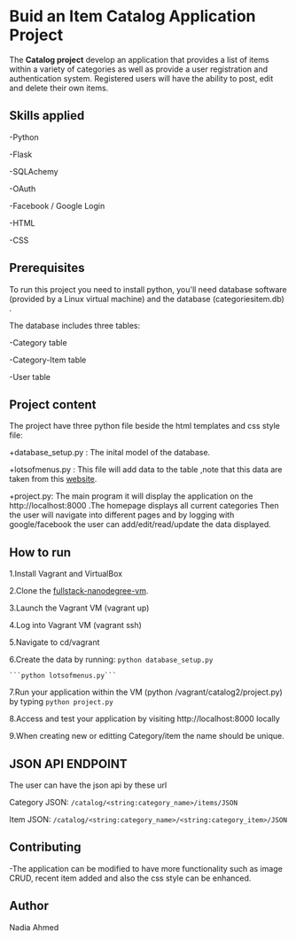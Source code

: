 # Buid an Item Catalog Application Project
The **Catalog project** develop an application that provides a list of items within a variety of categories as well as provide a user registration and authentication system. Registered users will have the ability to post, edit and delete their own items.

## Skills applied
 -Python

 -Flask

 -SQLAchemy

 -OAuth

 -Facebook / Google Login

 -HTML
 
 -CSS
 
 


## Prerequisites
To run this project you need to install python, you'll need database software (provided by a Linux virtual machine) and the database (categoriesitem.db) .

The database includes three tables:

-Category table

-Category-Item table

-User table

## Project content
The project have three python file beside the html templates and css style file:

+database_setup.py : The inital model of  the database.

+lotsofmenus.py : This file will add data to the table ,note that 
                  this data are taken from this
                   [website](https://bagatelleboutique.com/).

+project.py: The main program it will display the application
on the  http://localhost:8000 .The homepage displays all current categories Then the user will navigate into different pages and by logging with google/facebook the user can add/edit/read/update the data displayed.


## How to run

1.Install Vagrant and VirtualBox

2.Clone the [fullstack-nanodegree-vm](https://github.com/udacity/fullstack-nanodegree-vm).

3.Launch the Vagrant VM (vagrant up)

4.Log into Vagrant VM (vagrant ssh)

5.Navigate to cd/vagrant

6.Create the data by running:
  ```python database_setup.py```

    ```python lotsofmenus.py```

7.Run your application within the VM (python /vagrant/catalog2/project.py)
   by typing ```python project.py```

8.Access and test your application by visiting http://localhost:8000 locally

9.When creating new or editting Category/item the name should be unique.

## JSON API ENDPOINT
 The user can have the json api by these url

 Category JSON: `/catalog/<string:category_name>/items/JSON`

 Item JSON: `/catalog/<string:category_name>/<string:category_item>/JSON`

## Contributing

-The application can be modified to have more functionality such as
 image CRUD, recent item added and also the css style can be enhanced.

## Author
 Nadia Ahmed